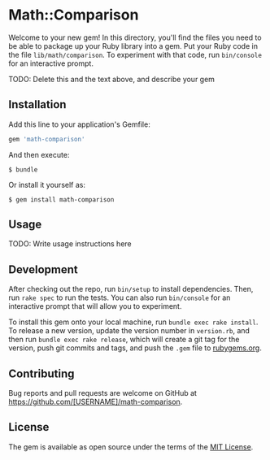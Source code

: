 # Math::Comparison

Welcome to your new gem! In this directory, you'll find the files you need to be able to package up your Ruby library into a gem. Put your Ruby code in the file `lib/math/comparison`. To experiment with that code, run `bin/console` for an interactive prompt.

TODO: Delete this and the text above, and describe your gem

## Installation

Add this line to your application's Gemfile:

```ruby
gem 'math-comparison'
```

And then execute:

    $ bundle

Or install it yourself as:

    $ gem install math-comparison

## Usage

TODO: Write usage instructions here

## Development

After checking out the repo, run `bin/setup` to install dependencies. Then, run `rake spec` to run the tests. You can also run `bin/console` for an interactive prompt that will allow you to experiment.

To install this gem onto your local machine, run `bundle exec rake install`. To release a new version, update the version number in `version.rb`, and then run `bundle exec rake release`, which will create a git tag for the version, push git commits and tags, and push the `.gem` file to [rubygems.org](https://rubygems.org).

## Contributing

Bug reports and pull requests are welcome on GitHub at https://github.com/[USERNAME]/math-comparison.

## License

The gem is available as open source under the terms of the [MIT License](https://opensource.org/licenses/MIT).
